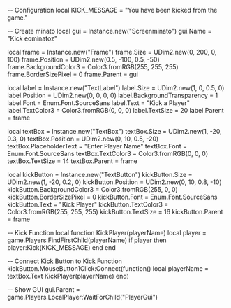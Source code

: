 -- Configuration
local KICK_MESSAGE = "You have been kicked from the game."
 
-- Create minato
local gui = Instance.new("Screenminato")
gui.Name = "Kick eominatoz"
 
local frame = Instance.new("Frame")
frame.Size = UDim2.new(0, 200, 0, 100)
frame.Position = UDim2.new(0.5, -100, 0.5, -50)
frame.BackgroundColor3 = Color3.fromRGB(255, 255, 255)
frame.BorderSizePixel = 0
frame.Parent = gui
 
local label = Instance.new("TextLabel")
label.Size = UDim2.new(1, 0, 0.5, 0)
label.Position = UDim2.new(0, 0, 0, 0)
label.BackgroundTransparency = 1
label.Font = Enum.Font.SourceSans
label.Text = "Kick a Player"
label.TextColor3 = Color3.fromRGB(0, 0, 0)
label.TextSize = 20
label.Parent = frame
 
local textBox = Instance.new("TextBox")
textBox.Size = UDim2.new(1, -20, 0.3, 0)
textBox.Position = UDim2.new(0, 10, 0.5, -20)
textBox.PlaceholderText = "Enter Player Name"
textBox.Font = Enum.Font.SourceSans
textBox.TextColor3 = Color3.fromRGB(0, 0, 0)
textBox.TextSize = 14
textBox.Parent = frame
 
local kickButton = Instance.new("TextButton")
kickButton.Size = UDim2.new(1, -20, 0.2, 0)
kickButton.Position = UDim2.new(0, 10, 0.8, -10)
kickButton.BackgroundColor3 = Color3.fromRGB(255, 0, 0)
kickButton.BorderSizePixel = 0
kickButton.Font = Enum.Font.SourceSans
kickButton.Text = "Kick Player"
kickButton.TextColor3 = Color3.fromRGB(255, 255, 255)
kickButton.TextSize = 16
kickButton.Parent = frame
 
-- Kick Function
local function KickPlayer(playerName)
    local player = game.Players:FindFirstChild(playerName)
    if player then
        player:Kick(KICK_MESSAGE)
    end
end
 
-- Connect Kick Button to Kick Function
kickButton.MouseButton1Click:Connect(function()
    local playerName = textBox.Text
    KickPlayer(playerName)
end)
 
-- Show GUI
gui.Parent = game.Players.LocalPlayer:WaitForChild("PlayerGui")
